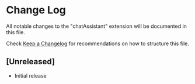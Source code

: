 # Change Log

All notable changes to the "chatAssistant" extension will be documented in this file.

Check [Keep a Changelog](http://keepachangelog.com/) for recommendations on how to structure this file.

## [Unreleased]

- Initial release
